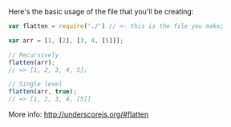 Here's the basic usage of the file that you'll be creating:

```js
var flatten = require('./') // <- this is the file you make;

var arr = [1, [2], [3, 4, [5]]];

// Recursively
flatten(arr); 
// => [1, 2, 3, 4, 5];

// Single level
flatten(arr, true); 
// => [1, 2, 3, 4, [5]]

```

More info: http://underscorejs.org/#flatten
